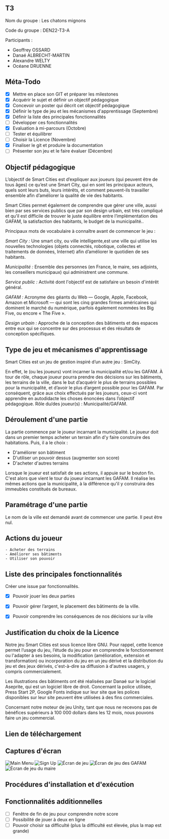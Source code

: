 ## T3

Nom du groupe : Les chatons mignons

Code du groupe : DEN22-T3-A


Participants :

- Geoffrey OSSARD
- Danaé ALBRECHT-MARTIN
- Alexandre WELTY
- Océane DRUENNE

## Méta-Todo

- [X] Mettre en place son GIT et préparer les milestones
- [X] Acquérir le sujet et définir un objectif pédagogique
- [X] Concevoir un poster qui décrit cet objectif pédagogique 
- [X] Définir le type de jeu et les mécanismes d'apprentissage (Septembre)
- [X] Définir la liste des principales fonctionnalités 
- [ ] Développer ces fonctionnalités 
- [X] Evaluation à mi-parcours (Octobre)
- [ ] Tester et équilibrer 
- [ ] Choisir la Licence (Novembre)
- [X] Finaliser le git et produire la documentation
- [ ] Présenter son jeu et le faire évaluer (Décembre)

## Objectif pédagogique

L’objectif de Smart Cities est d’expliquer aux joueurs (qui peuvent être de tous âges) ce qu’est une Smart City, qui en sont les principaux acteurs, quels sont leurs buts, leurs intérêts, et comment peuvent-ils travailler ensemble afin d’améliorer la qualité de vie des habitants.

Smart Cities permet également de comprendre que gérer une ville, aussi bien par ses services publics que par son design urbain, est très compliqué et qu’il est difficile de trouver le juste équilibre entre l’implémentation des GAFAM, la satisfaction des habitants, le budget de la municipalité..

Principaux mots de vocabulaire à connaître avant de commencer le jeu : 

_Smart City :_ Une smart city, ou ville intelligente,est une ville qui utilise les nouvelles technologies (objets connectés, robotique, collectes et traitements de données, Internet) afin d’améliorer le quotidien de ses habitants.

_Municipalité :_ Ensemble des personnes (en France, le maire, ses adjoints, les conseillers municipaux) qui administrent une commune.

_Service public :_ Activité dont l'objectif est de satisfaire un besoin d'intérêt général.

_GAFAM :_ Acronyme des géants du Web — Google, Apple, Facebook, Amazon et Microsoft — qui sont les cinq grandes firmes américaines qui dominent le marché du numérique, parfois également nommées les Big Five, ou encore « The Five ».

_Design urbain :_ Approche de la conception des bâtiments et des espaces entre eux qui se concentre sur des processus et des résultats de conception spécifiques.


## Type de jeu et mécanismes d'apprentissage

Smart Cities est un jeu de gestion inspiré d’un autre jeu : SimCity. 

En effet, le (ou les joueurs) vont incarner la municipalité et/ou les GAFAM. À tour de rôle, chaque joueur pourra prendre des décisions sur les bâtiments, les terrains de la ville, dans le but d’acquérir le plus de terrains possibles pour la municipalité, et d’avoir le plus d’argent possible pour les GAFAM. 
Par conséquent, grâce aux choix effectués par les joueurs, ceux-ci vont apprendre en autodidacte les choses énoncées dans l’objectif pédagogique.
Rôle du/des joueur(s) : Municipalité/GAFAM.


## Déroulement d'une partie 
La partie commence par le joueur incarnant la municipalité. Le joueur doit dans un premier temps acheter un terrain afin d'y faire construire des habitations. Puis, il a le choix : 
- D'améliorer son bâtiment 
- D'utiliser un pouvoir dessus (augmenter son score)
- D'acheter d'autres terrains 

Lorsque le joueur est satisfait de ses actions, il appuie sur le bouton fin. C'est alors que vient le tour du joueur incarnant les GAFAM. Il réalise les mêmes actions que la municipalité, à la différence qu'il y construira des immeubles constitués de bureaux.

## Paramétrage d'une partie 
Le nom de la ville est demandé avant de commencer une partie. Il peut être nul.

## Actions du joueur 
    - Acheter des terrains 
    - Améliorer ses bâtiments 
    - Utiliser son pouvoir 


## Liste des principales fonctionnalités

Créer une issue par fonctionnalités.

- [X] Pouvoir jouer les deux parties 
- [X] Pouvoir gérer l’argent, le placement des  bâtiments de la ville.
- [X] Pouvoir comprendre les conséquences de nos décisions sur la ville



## Justification du choix de la Licence
Notre jeu Smart Cities est sous licence libre GNU. Pour rappel, cette licence permet l’usage du jeu, l’étude du jeu pour en comprendre le fonctionnement ou l'adapter à ses besoins, la modification (amélioration, extension et transformation) ou incorporation du jeu en un jeu dérivé et la distribution du jeu et des jeux dérivés, c'est-à-dire sa diffusion à d'autres usagers, y compris commercialement. 

Les illustrations des bâtiments ont été réalisées par Danaé sur le logiciel Aseprite, qui est un logiciel libre de droit. 
Concernant la police utilisée, Press Start 2P, Google Fonts indique sur leur site que les polices disponibles sur leur site peuvent être utilisées à des fins commerciales.

Concernant notre moteur de jeu Unity, tant que nous ne recevons pas de bénéfices supérieurs à 100 000 dollars dans les 12 mois, nous pouvons faire un jeu commercial.



## Lien de téléchargement

## Captures d'écran
![Main Menu](https://i.postimg.cc/rFbPFcyJ/main-menu.png "Menu Principal")
![Sign Up]( https://i.ibb.co/tYfz7VS/menu.png "Menu d'inscription")
![Écran de jeu](https://i.ibb.co/HC9QHW2/game.png "Écran de jeu")
![Écran de jeu des GAFAM](https://i.ibb.co/pyFyVMs/game-gafam.png "Écran de jeu des GAFAM")
![Écran de jeu du maire](https://i.ibb.co/m9WrDPC/game-mayor.png "Écran de jeu du maire")

## Procédures d'installation et d'exécution



## Fonctionnalités additionnelles 

- [ ] Fenêtre de fin de jeu pour comprendre notre score 
- [ ] Possibilité de jouer à deux en ligne 
- [ ] Pouvoir choisir sa difficulté (plus la difficulté est élevée, plus la map est grande)
